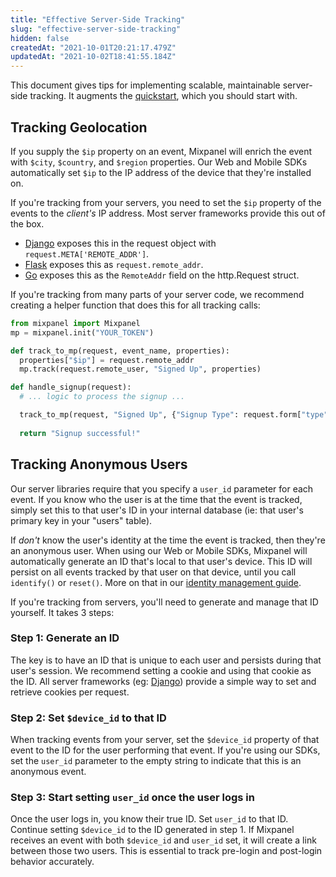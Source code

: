```yaml
---
title: "Effective Server-Side Tracking"
slug: "effective-server-side-tracking"
hidden: false
createdAt: "2021-10-01T20:21:17.479Z"
updatedAt: "2021-10-02T18:41:55.184Z"
---
```


This document gives tips for implementing scalable, maintainable server-side tracking. It augments the [quickstart](doc:server), which you should start with.

## Tracking Geolocation
If you supply the `$ip` property on an event, Mixpanel will enrich the event with `$city`, `$country`, and `$region` properties. Our Web and Mobile SDKs automatically set `$ip` to the IP address of the device that they're installed on.

If you're tracking from your servers, you need to set the `$ip` property of the events to the _client's_ IP address. Most server frameworks provide this out of the box.
* [Django](https://docs.djangoproject.com/en/4.1/ref/request-response/#django.http.HttpRequest.META) exposes this in the request object with `request.META['REMOTE_ADDR']`.
* [Flask](https://flask.palletsprojects.com/en/2.2.x/api/?highlight=remote_addr#flask.Request.remote_addr) exposes this as `request.remote_addr`.
* [Go](https://pkg.go.dev/net/http#Request) exposes this as the `RemoteAddr` field on the http.Request struct.

If you're tracking from many parts of your server code, we recommend creating a helper function that does this for all tracking calls:
```python
from mixpanel import Mixpanel
mp = mixpanel.init("YOUR_TOKEN")

def track_to_mp(request, event_name, properties):
  properties["$ip"] = request.remote_addr
  mp.track(request.remote_user, "Signed Up", properties)

def handle_signup(request):
  # ... logic to process the signup ...

  track_to_mp(request, "Signed Up", {"Signup Type": request.form["type"]})
  
  return "Signup successful!"
```


## Tracking Anonymous Users
Our server libraries require that you specify a `user_id` parameter for each event. If you know who the user is at the time that the event is tracked, simply set this to that user's ID in your internal database (ie: that user's primary key in your "users" table).

If _don't_ know the user's identity at the time the event is tracked, then they're an anonymous user. When using our Web or Mobile SDKs, Mixpanel will automatically generate an ID that's local to that user's device. This ID will persist on all events tracked by that user on that device, until you call `identify()` or `reset()`. More on that in our [identity management guide](docs:identity-management).

If you're tracking from servers, you'll need to generate and manage that ID yourself. It takes 3 steps:

### Step 1: Generate an ID
The key is to have an ID that is unique to each user and persists during that user's session. We recommend setting a cookie and using that cookie as the ID. All server frameworks (eg: [Django](https://django-book.readthedocs.io/en/latest/chapter14.html#cookies)) provide a simple way to set and retrieve cookies per request.

### Step 2: Set `$device_id` to that ID
When tracking events from your server, set the `$device_id` property of that event to the ID for the user performing that event. If you're using our SDKs, set the `user_id` parameter to the empty string to indicate that this is an anonymous event.

### Step 3: Start setting `user_id` once the user logs in
Once the user logs in, you know their true ID. Set `user_id` to that ID. Continue setting `$device_id` to the ID generated in step 1. If Mixpanel receives an event with both `$device_id` and `user_id` set, it will create a link between those two users. This is essential to track pre-login and post-login behavior accurately.



